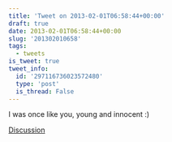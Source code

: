 ```yaml
---
title: 'Tweet on 2013-02-01T06:58:44+00:00'
draft: true
date: 2013-02-01T06:58:44+00:00
slug: '201302010658'
tags:
  - tweets
is_tweet: true
tweet_info:
  id: '297116736023572480'
  type: 'post'
  is_thread: False
---
```




I was once like you, young and innocent :)

[Discussion](https://x.com/sytelus/status/297116736023572480)
